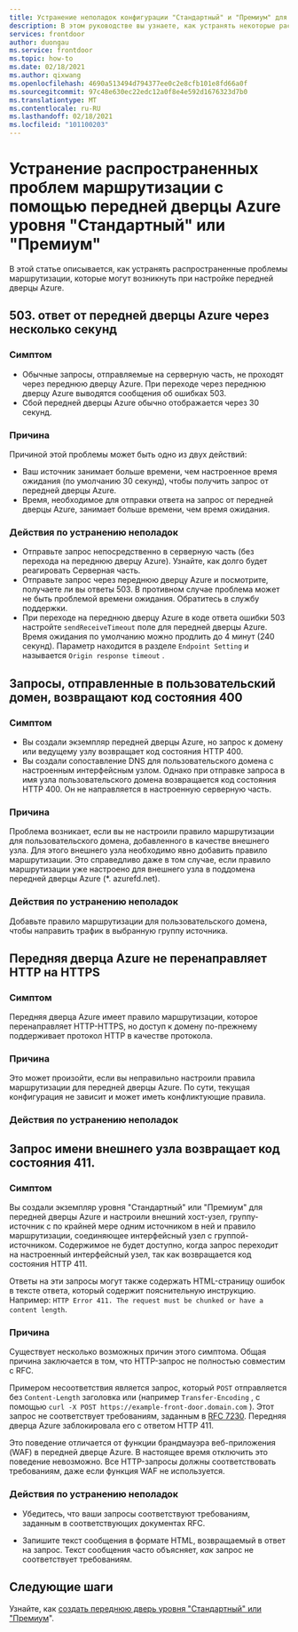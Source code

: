 ```yaml
---
title: Устранение неполадок конфигурации "Стандартный" и "Премиум" для передней дверцы Azure
description: В этом руководстве вы узнаете, как устранять некоторые распространенные проблемы, которые могут возникнуть при работе с экземпляром уровня "Стандартный" или "Премиум" для передней дверцы Azure.
services: frontdoor
author: duongau
ms.service: frontdoor
ms.topic: how-to
ms.date: 02/18/2021
ms.author: qixwang
ms.openlocfilehash: 4690a513494d794377ee0c2e8cfb101e8fd66a0f
ms.sourcegitcommit: 97c48e630ec22edc12a0f8e4e592d1676323d7b0
ms.translationtype: MT
ms.contentlocale: ru-RU
ms.lasthandoff: 02/18/2021
ms.locfileid: "101100203"
---
```

# <a name="troubleshooting-common-routing-problems-with-azure-front-door-standardpremium"></a>Устранение распространенных проблем маршрутизации с помощью передней дверцы Azure уровня "Стандартный" или "Премиум"

В этой статье описывается, как устранять распространенные проблемы маршрутизации, которые могут возникнуть при настройке передней дверцы Azure.

## <a name="503-response-from-azure-front-door-after-a-few-seconds"></a>503. ответ от передней дверцы Azure через несколько секунд

### <a name="symptom"></a>Симптом

* Обычные запросы, отправляемые на серверную часть, не проходят через переднюю дверцу Azure. При переходе через переднюю дверцу Azure выводятся сообщения об ошибках 503.
* Сбой передней дверцы Azure обычно отображается через 30 секунд.

### <a name="cause"></a>Причина

Причиной этой проблемы может быть одно из двух действий:
 
* Ваш источник занимает больше времени, чем настроенное время ожидания (по умолчанию 30 секунд), чтобы получить запрос от передней дверцы Azure.
* Время, необходимое для отправки ответа на запрос от передней дверцы Azure, занимает больше времени, чем время ожидания. 

### <a name="troubleshooting-steps"></a>Действия по устранению неполадок

* Отправьте запрос непосредственно в серверную часть (без перехода на переднюю дверцу Azure). Узнайте, как долго будет реагировать Серверная часть.
* Отправьте запрос через переднюю дверцу Azure и посмотрите, получаете ли вы ответы 503. В противном случае проблема может не быть проблемой времени ожидания. Обратитесь в службу поддержки.
* При переходе на переднюю дверцу Azure в коде ответа ошибки 503 настройте `sendReceiveTimeout` поле для передней дверцы Azure. Время ожидания по умолчанию можно продлить до 4 минут (240 секунд). Параметр находится в разделе `Endpoint Setting` и называется `Origin response timeout` . 

## <a name="requests-sent-to-the-custom-domain-return-a-400-status-code"></a>Запросы, отправленные в пользовательский домен, возвращают код состояния 400

### <a name="symptom"></a>Симптом

* Вы создали экземпляр передней дверцы Azure, но запрос к домену или ведущему узлу возвращает код состояния HTTP 400.
* Вы создали сопоставление DNS для пользовательского домена с настроенным интерфейсным узлом. Однако при отправке запроса в имя узла пользовательского домена возвращается код состояния HTTP 400. Он не направляется в настроенную серверную часть.

### <a name="cause"></a>Причина

Проблема возникает, если вы не настроили правило маршрутизации для пользовательского домена, добавленного в качестве внешнего узла. Для этого внешнего узла необходимо явно добавить правило маршрутизации. Это справедливо даже в том случае, если правило маршрутизации уже настроено для внешнего узла в поддомена передней дверцы Azure (*. azurefd.net).

### <a name="troubleshooting-steps"></a>Действия по устранению неполадок

Добавьте правило маршрутизации для пользовательского домена, чтобы направить трафик в выбранную группу источника.

## <a name="azure-front-door-doesnt-redirect-http-to-https"></a>Передняя дверца Azure не перенаправляет HTTP на HTTPS

### <a name="symptom"></a>Симптом

Передняя дверца Azure имеет правило маршрутизации, которое перенаправляет HTTP-HTTPS, но доступ к домену по-прежнему поддерживает протокол HTTP в качестве протокола.

### <a name="cause"></a>Причина

Это может произойти, если вы неправильно настроили правила маршрутизации для передней дверцы Azure. По сути, текущая конфигурация не зависит и может иметь конфликтующие правила.

### <a name="troubleshooting-steps"></a>Действия по устранению неполадок


## <a name="request-to-the-frontend-host-name-returns-a-411-status-code"></a>Запрос имени внешнего узла возвращает код состояния 411.

### <a name="symptom"></a>Симптом

Вы создали экземпляр уровня "Стандартный" или "Премиум" для передней дверцы Azure и настроили внешний хост-узел, группу-источник с по крайней мере одним источником в ней и правило маршрутизации, соединяющее интерфейсный узел с группой-источником. Содержимое не будет доступно, когда запрос переходит на настроенный интерфейсный узел, так как возвращается код состояния HTTP 411.

Ответы на эти запросы могут также содержать HTML-страницу ошибок в тексте ответа, который содержит пояснительную инструкцию. Например: `HTTP Error 411. The request must be chunked or have a content length`.

### <a name="cause"></a>Причина

Существует несколько возможных причин этого симптома. Общая причина заключается в том, что HTTP-запрос не полностью совместим с RFC. 

Примером несоответствия является запрос, который `POST` отправляется без `Content-Length` заголовка или (например `Transfer-Encoding` , с помощью `curl -X POST https://example-front-door.domain.com` ). Этот запрос не соответствует требованиям, заданным в [RFC 7230](https://tools.ietf.org/html/rfc7230#section-3.3.2). Передняя дверца Azure заблокировала его с ответом HTTP 411.

Это поведение отличается от функции брандмауэра веб-приложения (WAF) в передней дверце Azure. В настоящее время отключить это поведение невозможно. Все HTTP-запросы должны соответствовать требованиям, даже если функция WAF не используется.

### <a name="troubleshooting-steps"></a>Действия по устранению неполадок

- Убедитесь, что ваши запросы соответствуют требованиям, заданным в соответствующих документах RFC.

- Запишите текст сообщения в формате HTML, возвращаемый в ответ на запрос. Текст сообщения часто объясняет, *как* запрос не соответствует требованиям.

## <a name="next-steps"></a>Следующие шаги

Узнайте, как [создать переднюю дверь уровня "Стандартный" или "Премиум](create-front-door-portal.md)".
